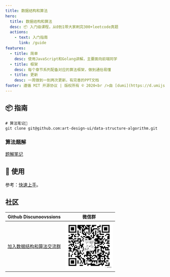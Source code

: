 ```yaml
---
title: 数据结构和算法
hero:
  title: 数据结构和算法
  desc: 📦 入门级课程，从0到1带大家刷完300+leetcode真题
  actions:
    - text: 入门指南
      link: /guide
features:
  - title: 简单
    desc: 使用JavaScript和Golang讲解，主要面向前端同学
  - title: 框架
    desc: 每个章节系列配备对应的算法框架，做到通俗易懂
  - title: 更新
    desc: 一周做到一到两次更新，有完善的PPT文档
footer: 遵循 MIT 开源协议 | 版权所有 © 2020<br />由 [dumi](https://d.umijs.org) 提供支持
---
```


## 📦 指南



```shell
# 算法笔记📒
git clone git@github.com:art-design-ui/data-structure-algorithm.git
```


### 算法题解

[题解笔记](https://leetcode-cn.com/problems/kth-largest-element-in-an-array/solution/xie-gei-qian-duan-tong-xue-de-ti-jie-yi-kt5p2/)

## 🔨 使用



参考：[快速上手](/zh/guide/getting-started)。

## 社区

| Github Discunoovssions                                                 | 微信群                                |
| ---------------------------------------------------------------------- | ------------------------------------- |
| [加入数据结构和算法交流群](https://github.com/art-design-ui/noov.js/issues) | <img src="./image.png" width="150" /> |

